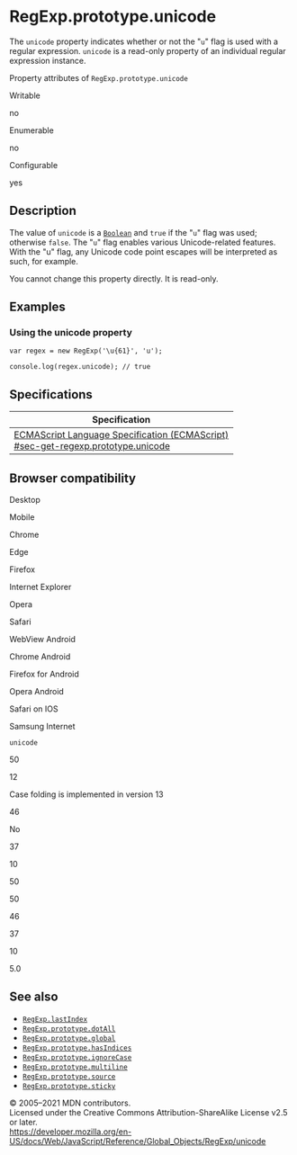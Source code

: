 RegExp.prototype.unicode
========================

The `unicode` property indicates whether or not the "`u`" flag is used with a regular expression. `unicode` is a read-only property of an individual regular expression instance.

Property attributes of `RegExp.prototype.unicode`

Writable

no

Enumerable

no

Configurable

yes

Description
-----------

The value of `unicode` is a [`Boolean`](../boolean) and `true` if the "`u`" flag was used; otherwise `false`. The "`u`" flag enables various Unicode-related features. With the "u" flag, any Unicode code point escapes will be interpreted as such, for example.

You cannot change this property directly. It is read-only.

Examples
--------

### Using the unicode property

    var regex = new RegExp('\u{61}', 'u');

    console.log(regex.unicode); // true

Specifications
--------------

<table><thead><tr class="header"><th>Specification</th></tr></thead><tbody><tr class="odd"><td><a href="https://tc39.es/ecma262/#sec-get-regexp.prototype.unicode">ECMAScript Language Specification (ECMAScript)<br />
<span class="small">#sec-get-regexp.prototype.unicode</span></a></td></tr></tbody></table>

Browser compatibility
---------------------

Desktop

Mobile

Chrome

Edge

Firefox

Internet Explorer

Opera

Safari

WebView Android

Chrome Android

Firefox for Android

Opera Android

Safari on IOS

Samsung Internet

`unicode`

50

12

Case folding is implemented in version 13

46

No

37

10

50

50

46

37

10

5.0

See also
--------

-   [`RegExp.lastIndex`](lastindex)
-   [`RegExp.prototype.dotAll`](dotall)
-   [`RegExp.prototype.global`](global)
-   [`RegExp.prototype.hasIndices`](hasindices)
-   [`RegExp.prototype.ignoreCase`](ignorecase)
-   [`RegExp.prototype.multiline`](multiline)
-   [`RegExp.prototype.source`](source)
-   [`RegExp.prototype.sticky`](sticky)

© 2005–2021 MDN contributors.  
Licensed under the Creative Commons Attribution-ShareAlike License v2.5 or later.  
<a href="https://developer.mozilla.org/en-US/docs/Web/JavaScript/Reference/Global_Objects/RegExp/unicode" class="_attribution-link">https://developer.mozilla.org/en-US/docs/Web/JavaScript/Reference/Global_Objects/RegExp/unicode</a>
